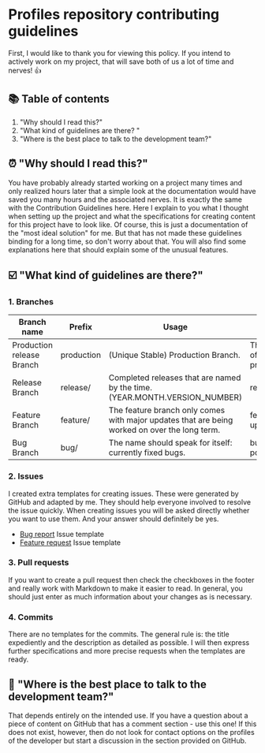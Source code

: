# Profiles repository contributing guidelines
First, I would like to thank you for viewing this policy. If you intend to actively work on my project, that will save both of us a lot of time and nerves! 👍

## 📚 Table of contents
1. "Why should I read this?"
2. "What kind of guidelines are there? "
3. "Where is the best place to talk to the development team?"

## ⏰ "Why should I read this?"
You have probably already started working on a project many times and only realized hours later that a simple look at the documentation would have saved you many hours and the associated nerves. It is exactly the same with the Contribution Guidelines here. Here I explain to you what I thought when setting up the project and what the specifications for creating content for this project have to look like. Of course, this is just a documentation of the "most ideal solution" for me. But that has not made these guidelines binding for a long time, so don't worry about that.
You will also find some explanations here that should explain some of the unusual features. 

## ☑️ "What kind of guidelines are there?"
### 1. Branches
| Branch name               | Prefix     | Usage                                                                                         | Example                                       |
|---------------------------|------------|-----------------------------------------------------------------------------------------------|-----------------------------------------------|
| Production release Branch | production | (Unique Stable) Production Branch.                                                            | There is only one of this branch: production. |
| Release Branch            | release/   | Completed releases that are named by the time. (YEAR.MONTH.VERSION_NUMBER)                    | release/2022.5.3                              |
| Feature Branch            | feature/   | The feature branch only comes with major updates that are being worked on over the long term. | feature/ux-update                             |
| Bug Branch                | bug/       | The name should speak for itself: currently fixed bugs.                                       | bug/footer-position-fix                       |

### 2. Issues
I created extra templates for creating issues. These were generated by GitHub and adapted by me. They should help everyone involved to resolve the issue quickly. When creating issues you will be asked directly whether you want to use them. And your answer should definitely be yes. 
* [Bug report](https://github.com/nicokempe/Profiles/blob/production/.github/issue_template/bug_report.yml) Issue template
* [Feature request](https://github.com/nicokempe/Profiles/blob/production/.github/issue_template/feature_request.yml) Issue template

### 3. Pull requests
If you want to create a pull request then check the checkboxes in the footer and really work with Markdown to make it easier to read. In general, you should just enter as much information about your changes as is necessary. 

### 4. Commits
There are no templates for the commits. The general rule is: the title expediently and the description as detailed as possible. I will then express further specifications and more precise requests when the templates are ready. 

## 💬 "Where is the best place to talk to the development team?"
That depends entirely on the intended use. If you have a question about a piece of content on GitHub that has a comment section - use this one! If this does not exist, however, then do not look for contact options on the profiles of the developer but start a discussion in the section provided on GitHub. 
